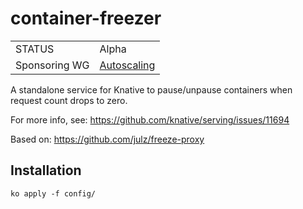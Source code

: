 # container-freezer


|     |     |
| --- | --- |
| STATUS | Alpha |
| Sponsoring WG | [Autoscaling](https://github.com/knative/community/blob/main/working-groups/WORKING-GROUPS.md#scaling)|

A standalone service for Knative to pause/unpause containers when request count drops to zero.

For more info, see: https://github.com/knative/serving/issues/11694

Based on: https://github.com/julz/freeze-proxy

## Installation

`ko apply -f config/`


